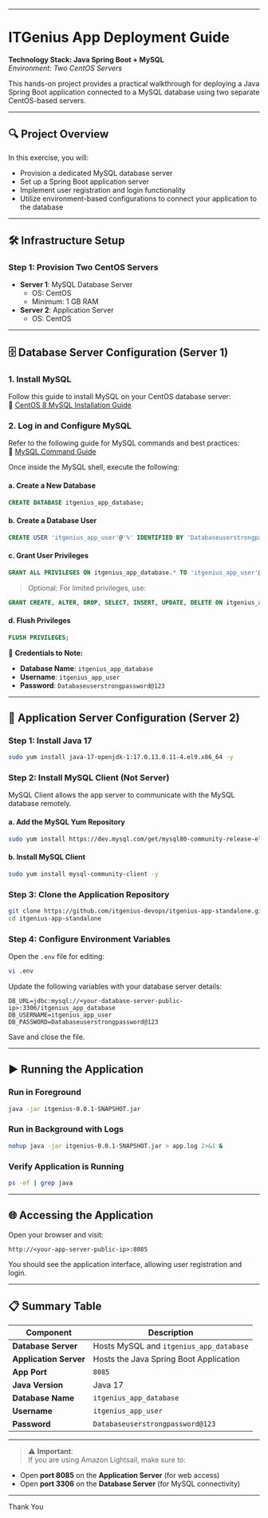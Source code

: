 

---

# **ITGenius App Deployment Guide**  
**Technology Stack: Java Spring Boot + MySQL**  
*Environment: Two CentOS Servers*

This hands-on project provides a practical walkthrough for deploying a Java Spring Boot application connected to a MySQL database using two separate CentOS-based servers.

---

## 🔍 **Project Overview**

In this exercise, you will:

- Provision a dedicated MySQL database server
- Set up a Spring Boot application server
- Implement user registration and login functionality
- Utilize environment-based configurations to connect your application to the database

---

## 🛠️ **Infrastructure Setup**

### Step 1: Provision Two CentOS Servers

- **Server 1**: MySQL Database Server  
  - OS: CentOS  
  - Minimum: 1 GB RAM  
- **Server 2**: Application Server  
  - OS: CentOS  

---

## 🗄️ **Database Server Configuration (Server 1)**

### 1. Install MySQL

Follow this guide to install MySQL on your CentOS database server:  
🔗 [CentOS 8 MySQL Installation Guide](https://itgenius-team-u5ijt9rh.atlassian.net/wiki/spaces/documentat/pages/14417929/CentOS+8)

### 2. Log in and Configure MySQL

Refer to the following guide for MySQL commands and best practices:  
🔗 [MySQL Command Guide](https://itgenius-team-u5ijt9rh.atlassian.net/wiki/spaces/documentat/pages/14319683/Commands+Practice)

Once inside the MySQL shell, execute the following:

#### a. Create a New Database

```sql
CREATE DATABASE itgenius_app_database;
```

#### b. Create a Database User

```sql
CREATE USER 'itgenius_app_user'@'%' IDENTIFIED BY 'Databaseuserstrongpassword@123';
```

#### c. Grant User Privileges

```sql
GRANT ALL PRIVILEGES ON itgenius_app_database.* TO 'itgenius_app_user'@'%';
```

> Optional: For limited privileges, use:

```sql
GRANT CREATE, ALTER, DROP, SELECT, INSERT, UPDATE, DELETE ON itgenius_app_database.* TO 'itgenius_app_user'@'%';
```

#### d. Flush Privileges

```sql
FLUSH PRIVILEGES;
```

📌 **Credentials to Note:**

- **Database Name**: `itgenius_app_database`
- **Username**: `itgenius_app_user`
- **Password**: `Databaseuserstrongpassword@123`

---

## 🚀 **Application Server Configuration (Server 2)**

### Step 1: Install Java 17

```bash
sudo yum install java-17-openjdk-1:17.0.13.0.11-4.el9.x86_64 -y
```

### Step 2: Install MySQL Client (Not Server)

MySQL Client allows the app server to communicate with the MySQL database remotely.

#### a. Add the MySQL Yum Repository

```bash
sudo yum install https://dev.mysql.com/get/mysql80-community-release-el7-1.noarch.rpm -y
```

#### b. Install MySQL Client

```bash
sudo yum install mysql-community-client -y
```

### Step 3: Clone the Application Repository

```bash
git clone https://github.com/itgenius-devops/itgenius-app-standalone.git
cd itgenius-app-standalone
```

### Step 4: Configure Environment Variables

Open the `.env` file for editing:

```bash
vi .env
```

Update the following variables with your database server details:

```
DB_URL=jdbc:mysql://<your-database-server-public-ip>:3306/itgenius_app_database
DB_USERNAME=itgenius_app_user
DB_PASSWORD=Databaseuserstrongpassword@123
```

Save and close the file.

---

## ▶️ **Running the Application**

### Run in Foreground

```bash
java -jar itgenius-0.0.1-SNAPSHOT.jar
```

### Run in Background with Logs

```bash
nohup java -jar itgenius-0.0.1-SNAPSHOT.jar > app.log 2>&1 &
```

### Verify Application is Running

```bash
ps -ef | grep java
```

---

## 🌐 **Accessing the Application**

Open your browser and visit:

```
http://<your-app-server-public-ip>:8085
```

You should see the application interface, allowing user registration and login.

---

## 📋 **Summary Table**

| Component        | Description                                      |
|------------------|--------------------------------------------------|
| **Database Server** | Hosts MySQL and `itgenius_app_database`         |
| **Application Server** | Hosts the Java Spring Boot Application        |
| **App Port**      | `8085`                                           |
| **Java Version**  | Java 17                                          |
| **Database Name** | `itgenius_app_database`                          |
| **Username**      | `itgenius_app_user`                              |
| **Password**      | `Databaseuserstrongpassword@123`                |

---

> ⚠️ **Important**:  
If you are using Amazon Lightsail, make sure to:
- Open **port 8085** on the **Application Server** (for web access)
- Open **port 3306** on the **Database Server** (for MySQL connectivity)

---

Thank You
